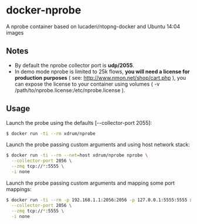 # docker-nprobe
A nprobe container based on lucaderi/ntopng-docker and Ubuntu 14:04 images

## Notes
* By default the nprobe collector port is **udp/2055**.
* In demo mode nprobe is limited to 25k flows, **you will need a license for production purposes** ( see: http://www.nmon.net/shop/cart.php ), you can expose the license to your container using volumes ( -v /path/to/nprobe.license:/etc/nprobe.license ).

## Usage

Launch the probe using the defaults [--collector-port 2055]:
```bash
$ docker run -ti --rm xdrum/nprobe
```

Launch the probe passing custom arguments and using host network stack:
```bash
$ docker run -ti --rm --net=host xdrum/nprobe nprobe \
  --collector-port 2056 \
  --zmq tcp://*:5555 \
  -i none
```

Launch the probe passing custom arguments and mapping some port mappings:
```bash
$ docker run -ti --rm -p 192.168.1.1:2056:2056 -p 127.0.0.1:5555:5555 xdrum/nprobe nprobe \
  --collector-port 2056 \
  --zmq tcp://*:5555 \
  -i none
```
